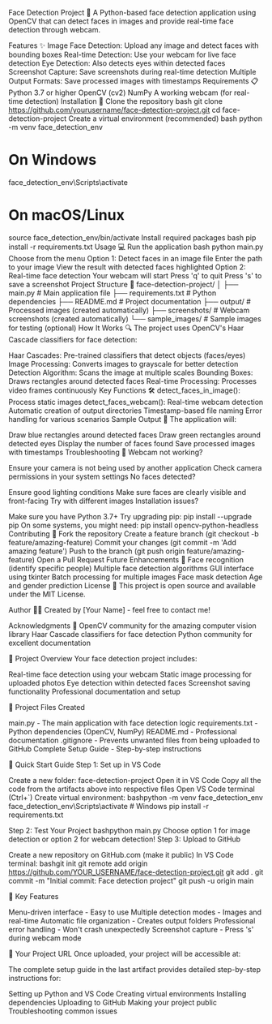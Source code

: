 Face Detection Project 🎯
A Python-based face detection application using OpenCV that can detect faces in images and provide real-time face detection through webcam.

Features ✨
Image Face Detection: Upload any image and detect faces with bounding boxes
Real-time Detection: Use your webcam for live face detection
Eye Detection: Also detects eyes within detected faces
Screenshot Capture: Save screenshots during real-time detection
Multiple Output Formats: Save processed images with timestamps
Requirements 📋
Python 3.7 or higher
OpenCV (cv2)
NumPy
A working webcam (for real-time detection)
Installation 🚀
Clone the repository
bash
git clone https://github.com/yourusername/face-detection-project.git
cd face-detection-project
Create a virtual environment (recommended)
bash
python -m venv face_detection_env

# On Windows
face_detection_env\Scripts\activate

# On macOS/Linux
source face_detection_env/bin/activate
Install required packages
bash
pip install -r requirements.txt
Usage 💻
Run the application
bash
python main.py
Choose from the menu
Option 1: Detect faces in an image file
Enter the path to your image
View the result with detected faces highlighted
Option 2: Real-time face detection
Your webcam will start
Press 'q' to quit
Press 's' to save a screenshot
Project Structure 📁
face-detection-project/
│
├── main.py              # Main application file
├── requirements.txt     # Python dependencies
├── README.md           # Project documentation
├── output/             # Processed images (created automatically)
├── screenshots/        # Webcam screenshots (created automatically)
└── sample_images/      # Sample images for testing (optional)
How It Works 🔍
The project uses OpenCV's Haar Cascade classifiers for face detection:

Haar Cascades: Pre-trained classifiers that detect objects (faces/eyes)
Image Processing: Converts images to grayscale for better detection
Detection Algorithm: Scans the image at multiple scales
Bounding Boxes: Draws rectangles around detected faces
Real-time Processing: Processes video frames continuously
Key Functions 🛠️
detect_faces_in_image(): Process static images
detect_faces_webcam(): Real-time webcam detection
Automatic creation of output directories
Timestamp-based file naming
Error handling for various scenarios
Sample Output 📸
The application will:

Draw blue rectangles around detected faces
Draw green rectangles around detected eyes
Display the number of faces found
Save processed images with timestamps
Troubleshooting 🔧
Webcam not working?

Ensure your camera is not being used by another application
Check camera permissions in your system settings
No faces detected?

Ensure good lighting conditions
Make sure faces are clearly visible and front-facing
Try with different images
Installation issues?

Make sure you have Python 3.7+
Try upgrading pip: pip install --upgrade pip
On some systems, you might need: pip install opencv-python-headless
Contributing 🤝
Fork the repository
Create a feature branch (git checkout -b feature/amazing-feature)
Commit your changes (git commit -m 'Add amazing feature')
Push to the branch (git push origin feature/amazing-feature)
Open a Pull Request
Future Enhancements 🚀
 Face recognition (identify specific people)
 Multiple face detection algorithms
 GUI interface using tkinter
 Batch processing for multiple images
 Face mask detection
 Age and gender prediction
License 📄
This project is open source and available under the MIT License.

Author 👨‍💻
Created by [Your Name] - feel free to contact me!

Acknowledgments 🙏
OpenCV community for the amazing computer vision library
Haar Cascade classifiers for face detection
Python community for excellent documentation

🎯 Project Overview
Your face detection project includes:

Real-time face detection using your webcam
Static image processing for uploaded photos
Eye detection within detected faces
Screenshot saving functionality
Professional documentation and setup

📁 Project Files Created

main.py - The main application with face detection logic
requirements.txt - Python dependencies (OpenCV, NumPy)
README.md - Professional documentation
.gitignore - Prevents unwanted files from being uploaded to GitHub
Complete Setup Guide - Step-by-step instructions

🚀 Quick Start Guide
Step 1: Set up in VS Code

Create a new folder: face-detection-project
Open it in VS Code
Copy all the code from the artifacts above into respective files
Open VS Code terminal (Ctrl+`)
Create virtual environment:
bashpython -m venv face_detection_env
face_detection_env\Scripts\activate  # Windows
pip install -r requirements.txt


Step 2: Test Your Project
bashpython main.py
Choose option 1 for image detection or option 2 for webcam detection!
Step 3: Upload to GitHub

Create a new repository on GitHub.com (make it public)
In VS Code terminal:
bashgit init
git remote add origin https://github.com/YOUR_USERNAME/face-detection-project.git
git add .
git commit -m "Initial commit: Face detection project"
git push -u origin main


🌟 Key Features

Menu-driven interface - Easy to use
Multiple detection modes - Images and real-time
Automatic file organization - Creates output folders
Professional error handling - Won't crash unexpectedly
Screenshot capture - Press 's' during webcam mode

🔗 Your Project URL
Once uploaded, your project will be accessible at:

The complete setup guide in the last artifact provides detailed step-by-step instructions for:

Setting up Python and VS Code
Creating virtual environments
Installing dependencies
Uploading to GitHub
Making your project public
Troubleshooting common issues

